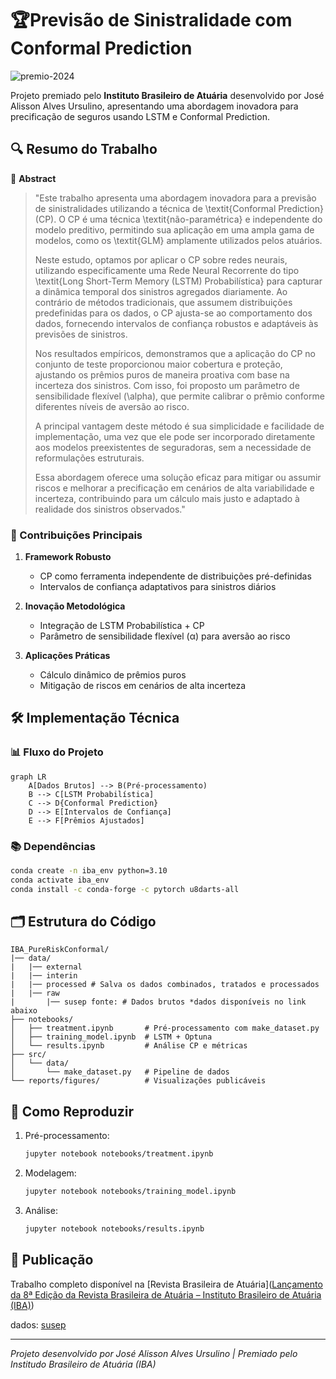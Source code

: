 # 🏆Previsão de Sinistralidade com Conformal Prediction

![premio-2024](https://atuarios.org.br/wp-content/uploads/2024/11/premio-2024.jpg)

Projeto premiado pelo **Instituto Brasileiro de Atuária** desenvolvido por José Alisson Alves Ursulino, apresentando uma abordagem inovadora para precificação de seguros usando LSTM e Conformal Prediction.

## 🔍 Resumo do Trabalho

📜 **Abstract**  

> "Este trabalho apresenta uma abordagem inovadora para a previsão de sinistralidades utilizando a técnica de \textit{Conformal Prediction} (CP). O CP é uma técnica \textit{não-paramétrica} e independente do modelo preditivo, permitindo sua aplicação em uma ampla gama de modelos, como os \textit{GLM} amplamente utilizados pelos atuários. 
> 
> Neste estudo, optamos por aplicar o CP sobre redes neurais, utilizando especificamente uma Rede Neural Recorrente do tipo \textit{Long Short-Term Memory (LSTM) Probabilística} para capturar a dinâmica temporal dos sinistros agregados diariamente. Ao contrário de métodos tradicionais, que assumem distribuições predefinidas para os dados, o CP ajusta-se ao comportamento dos dados, fornecendo intervalos de confiança robustos e adaptáveis às previsões de sinistros.  
> 
> Nos resultados empíricos, demonstramos que a aplicação do CP no conjunto de teste proporcionou maior cobertura e proteção, ajustando os prêmios puros de maneira proativa com base na incerteza dos sinistros. Com isso, foi proposto um parâmetro de sensibilidade flexível \(\alpha\), que permite calibrar o prêmio conforme diferentes níveis de aversão ao risco. 
> 
> A principal vantagem deste método é sua simplicidade e facilidade de implementação, uma vez que ele pode ser incorporado diretamente aos modelos preexistentes de seguradoras, sem a necessidade de reformulações estruturais. 
> 
> Essa abordagem oferece uma solução eficaz para mitigar ou assumir riscos e melhorar a precificação em cenários de alta variabilidade e incerteza, contribuindo para um cálculo mais justo e adaptado à realidade dos sinistros observados."

### 🎯 Contribuições Principais

1. **Framework Robusto**  
   
   - CP como ferramenta independente de distribuições pré-definidas
   - Intervalos de confiança adaptativos para sinistros diários

2. **Inovação Metodológica**  
   
   - Integração de LSTM Probabilística + CP
   - Parâmetro de sensibilidade flexível (α) para aversão ao risco

3. **Aplicações Práticas**  
   
   - Cálculo dinâmico de prêmios puros
   - Mitigação de riscos em cenários de alta incerteza

## 🛠️ Implementação Técnica

### 📊 Fluxo do Projeto

```mermaid
graph LR
    A[Dados Brutos] --> B(Pré-processamento)
    B --> C[LSTM Probabilística]
    C --> D{Conformal Prediction}
    D --> E[Intervalos de Confiança]
    E --> F[Prêmios Ajustados]
```

### 📚 Dependências

```bash
conda create -n iba_env python=3.10
conda activate iba_env
conda install -c conda-forge -c pytorch u8darts-all
```

## 🗂️ Estrutura do Código

```
IBA_PureRiskConformal/
|── data/
|   |── external
|   |── interin
|   |── processed # Salva os dados combinados, tratados e processados
|   |── raw
|       |── susep fonte: # Dados brutos *dados disponíveis no link abaixo
├── notebooks/
│   ├── treatment.ipynb       # Pré-processamento com make_dataset.py
│   ├── training_model.ipynb  # LSTM + Optuna
│   └── results.ipynb         # Análise CP e métricas
├── src/
│   └── data/ 
│       └── make_dataset.py   # Pipeline de dados
└── reports/figures/          # Visualizações publicáveis
```

## 📌 Como Reproduzir

1. Pré-processamento:
   
   ```bash
   jupyter notebook notebooks/treatment.ipynb
   ```

2. Modelagem:
   
   ```bash
   jupyter notebook notebooks/training_model.ipynb
   ```

3. Análise:
   
   ```bash
   jupyter notebook notebooks/results.ipynb
   ```

## 📄 Publicação

Trabalho completo disponível na [Revista Brasileira de Atuária]([Lançamento da 8ª Edição da Revista Brasileira de Atuária – Instituto Brasileiro de Atuária (IBA)](https://atuarios.org.br/lancamento-da-8a-edicao-da-revista-brasileira-de-atuaria/))

dados: [susep](https://drive.google.com/drive/folders/1RLBZ10wpV8PORkiWaM-hx3rJQtjSQ2Ej?usp=sharing)

---

*Projeto desenvolvido por José Alisson Alves Ursulino | Premiado pelo Institudo Brasileiro de Atuária (IBA)*


